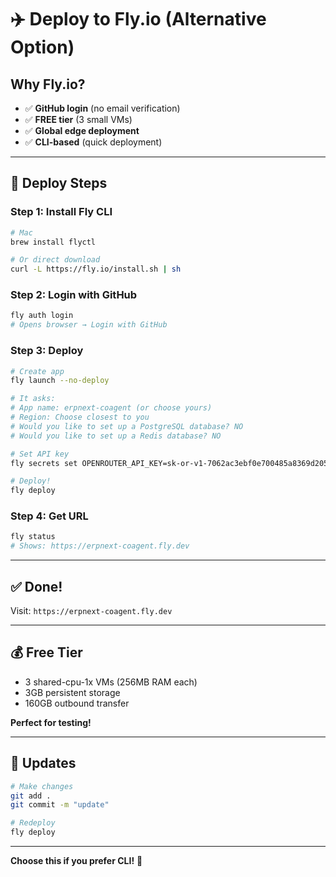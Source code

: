 # ✈️ Deploy to Fly.io (Alternative Option)

## Why Fly.io?

- ✅ **GitHub login** (no email verification)
- ✅ **FREE tier** (3 small VMs)
- ✅ **Global edge deployment**
- ✅ **CLI-based** (quick deployment)

---

## 🚀 Deploy Steps

### Step 1: Install Fly CLI

```bash
# Mac
brew install flyctl

# Or direct download
curl -L https://fly.io/install.sh | sh
```

### Step 2: Login with GitHub

```bash
fly auth login
# Opens browser → Login with GitHub
```

### Step 3: Deploy

```bash
# Create app
fly launch --no-deploy

# It asks:
# App name: erpnext-coagent (or choose yours)
# Region: Choose closest to you
# Would you like to set up a PostgreSQL database? NO
# Would you like to set up a Redis database? NO

# Set API key
fly secrets set OPENROUTER_API_KEY=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

# Deploy!
fly deploy
```

### Step 4: Get URL

```bash
fly status
# Shows: https://erpnext-coagent.fly.dev
```

---

## ✅ Done!

Visit: `https://erpnext-coagent.fly.dev`

---

## 💰 Free Tier

- 3 shared-cpu-1x VMs (256MB RAM each)
- 3GB persistent storage
- 160GB outbound transfer

**Perfect for testing!**

---

## 🔄 Updates

```bash
# Make changes
git add .
git commit -m "update"

# Redeploy
fly deploy
```

---

**Choose this if you prefer CLI!** 🚀
